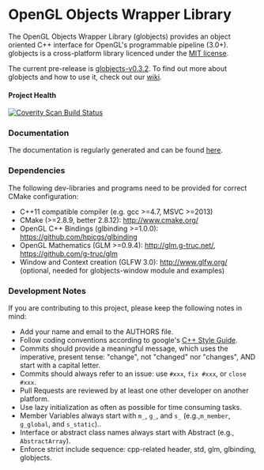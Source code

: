 OpenGL Objects Wrapper Library
====

The OpenGL Objects Wrapper Library (globjects) provides an object oriented C++ interface for OpenGL's programmable pipeline (3.0+).
globjects is a cross-platform library licenced under the [MIT license](http://opensource.org/licenses/MIT).

The current pre-release is [globjects-v0.3.2](https://github.com/hpicgs/globjects/releases/tag/v0.3.2).
To find out more about globjects and how to use it, check out our [wiki](https://github.com/hpicgs/globjects/wiki).

#### Project Health
<a href="https://scan.coverity.com/projects/2005">
  <img alt="Coverity Scan Build Status"
       src="https://scan.coverity.com/projects/2005/badge.svg"/>
</a>


### Documentation

The documentation is regularly generated and can be found [here](http://libglow.org/doxygen-master).


### Dependencies

The following dev-libraries and programs need to be provided for correct CMake configuration:
* C++11 compatible compiler (e.g. gcc >=4.7, MSVC >=2013)
* CMake (>=2.8.9, better 2.8.12): http://www.cmake.org/
* OpenGL C++ Bindings (glbinding >=1.0.0): https://github.com/hpicgs/glbinding
* OpenGL Mathematics (GLM >=0.9.4): http://glm.g-truc.net/, https://github.com/g-truc/glm
* Window and Context creation (GLFW 3.0): http://www.glfw.org/ (optional, needed for globjects-window module and examples)


### Development Notes

If you are contributing to this project, please keep the following notes in mind:
* Add your name and email to the AUTHORS file.
* Follow coding conventions according to google's [C++ Style Guide](http://google-styleguide.googlecode.com/svn/trunk/cppguide.xml).
* Commits should provide a meaningful  message, which uses the imperative, present tense: "change", not "changed" nor "changes", AND start with a capital letter.
* Commits should always refer to an issue: use ```#xxx```, ```fix #xxx```, or ```close #xxx```.
* Pull Requests are reviewed by at least one other developer on another platform.
* Use lazy initialization as often as possible for time consuming tasks.
* Member Variables always start with ```m_```, ```g_```, and ```s_``` (e.g.,```m_member```, ```g_global```, and ```s_static```)..
* Interface or abstract class names always start with Abstract (e.g., ```AbstractArray```).
* Enforce strict include sequence: cpp-related header, std, glm, glbinding, globjects.
